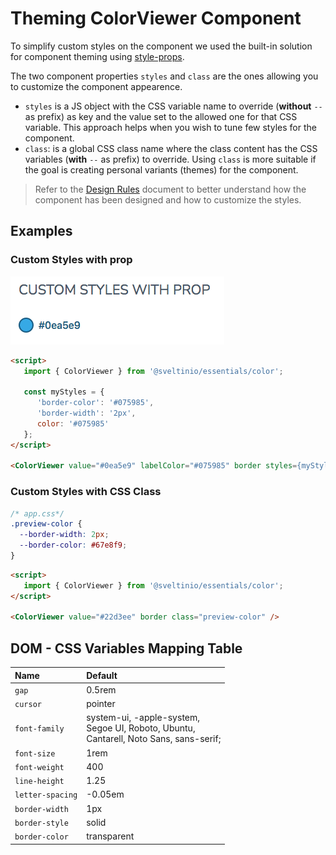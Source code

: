 # Theming ColorViewer Component

To simplify custom styles on the component we used the built-in solution for component theming using [style-props].

The two component properties `styles` and `class` are the ones allowing you to customize the component appearence.

- `styles` is a JS object with the CSS variable name to override (**without** `--` as prefix) as key and the value set to the allowed one for that CSS variable. This approach helps when you wish to tune few styles for the component.
- `class`: is a global CSS class name where the class content has the CSS variables (**with** `--` as prefix) to override. Using `class` is more suitable if the goal is creating personal variants (themes) for the component.

> Refer to the [Design Rules] document to better understand how the component has been designed and how to customize the styles.

## Examples

### Custom Styles with prop

<img src="./assets/images/custom_prop.png" alt="ColorViewer - Custom Styles with prop" />

```html
<script>
   import { ColorViewer } from '@sveltinio/essentials/color';

   const myStyles = {
      'border-color': '#075985',
      'border-width': '2px',
      color: '#075985'
   };
</script>

<ColorViewer value="#0ea5e9" labelColor="#075985" border styles={myStyles} />
```

### Custom Styles with CSS Class

```css
/* app.css*/
.preview-color {
  --border-width: 2px;
  --border-color: #67e8f9;
}
```

```html
<script>
   import { ColorViewer } from '@sveltinio/essentials/color';
</script>

<ColorViewer value="#22d3ee" border class="preview-color" />
```

## DOM - CSS Variables Mapping Table

| Name             | Default     |
| :--------------- | :---------- |
| `gap`            | 0.5rem      |
| `cursor`         | pointer     |
| `font-family`    | system-ui, -apple-system, <br/>Segoe UI, Roboto, Ubuntu, <br/> Cantarell, Noto Sans, sans-serif; |
| `font-size`      | 1rem        |
| `font-weight`    | 400         |
| `line-height`    | 1.25        |
| `letter-spacing` | -0.05em     |
| `border-width`   | 1px         |
| `border-style`   | solid       |
| `border-color`   | transparent |

<!-- Resources -->
[style-props]: https://svelte.dev/docs#template-syntax-component-directives---style-props
[Design Rules]: https://github.com/sveltinio/components-library/blob/main/docs/design-rules.md
